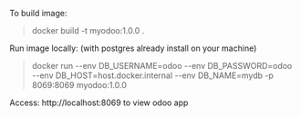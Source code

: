 To build image:

> docker build -t myodoo:1.0.0 .

Run image locally: (with postgres already install on your machine)

> docker run --env DB_USERNAME=odoo  --env DB_PASSWORD=odoo --env DB_HOST=host.docker.internal --env DB_NAME=mydb -p 8069:8069 myodoo:1.0.0

Access: http://localhost:8069 to view odoo app